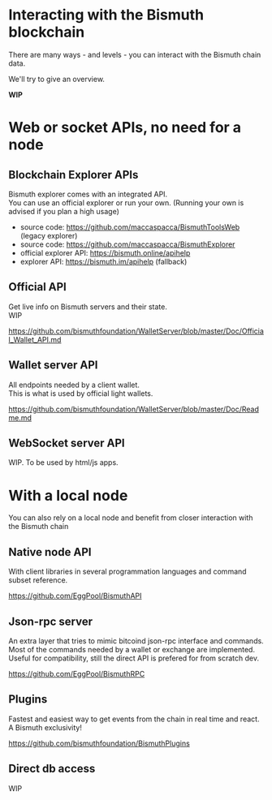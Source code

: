 # Interacting with the Bismuth blockchain

There are many ways - and levels - you can interact with the Bismuth chain data.

We'll try to give an overview.

__WIP__

# Web or socket APIs, no need for a node

## Blockchain Explorer APIs

Bismuth explorer comes with an integrated API.  
You can use an official explorer or run your own. (Running your own is advised if you plan a high usage)

- source code: https://github.com/maccaspacca/BismuthToolsWeb (legacy explorer)  
- source code: https://github.com/maccaspacca/BismuthExplorer  
- official explorer API: https://bismuth.online/apihelp  
- explorer API: https://bismuth.im/apihelp (fallback)  

## Official API

Get live info on Bismuth servers and their state.  
WIP

https://github.com/bismuthfoundation/WalletServer/blob/master/Doc/Official_Wallet_API.md

## Wallet server API

All endpoints needed by a client wallet.  
This is what is used by official light wallets.

https://github.com/bismuthfoundation/WalletServer/blob/master/Doc/Readme.md

## WebSocket server API

WIP. To be used by html/js apps.

# With a local node

You can also rely on a local node and benefit from closer interaction with the Bismuth chain

## Native node API

With client libraries in several programmation languages and command subset reference.

https://github.com/EggPool/BismuthAPI

## Json-rpc server

An extra layer that tries to mimic bitcoind json-rpc interface and commands.  
Most of the commands needed by a wallet or exchange are implemented.  
Useful for compatibility, still the direct API is prefered for from scratch dev.

https://github.com/EggPool/BismuthRPC

## Plugins

Fastest and easiest way to get events from the chain in real time and react.  
A Bismuth exclusivity!

https://github.com/bismuthfoundation/BismuthPlugins

## Direct db access

WIP
